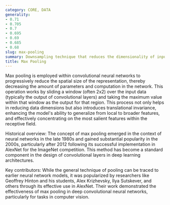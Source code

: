 ```yaml
---
category: CORE, DATA
generality:
- 0.71
- 0.705
- 0.7
- 0.695
- 0.69
- 0.685
- 0.68
slug: max-pooling
summary: Downsampling technique that reduces the dimensionality of input data by selecting the maximum value from a specified subset of the data.
title: Max Pooling
---
```


Max pooling is employed within convolutional neural networks to progressively reduce the spatial size of the representation, thereby decreasing the amount of parameters and computation in the network. This operation works by sliding a window (often 2x2) over the input data (typically the output of convolutional layers) and taking the maximum value within that window as the output for that region. This process not only helps in reducing data dimensions but also introduces translational invariance, enhancing the model's ability to generalize from local to broader features, and effectively concentrating on the most salient features within the receptive field.

Historical overview:
The concept of max pooling emerged in the context of neural networks in the late 1980s and gained substantial popularity in the 2000s, particularly after 2012 following its successful implementation in AlexNet for the ImageNet competition. This method has become a standard component in the design of convolutional layers in deep learning architectures.

Key contributors:
While the general technique of pooling can be traced to earlier neural network models, it was popularized by researchers like Geoffrey Hinton and his students, Alex Krizhevsky, Ilya Sutskever, and others through its effective use in AlexNet. Their work demonstrated the effectiveness of max pooling in deep convolutional neural networks, particularly for tasks in computer vision.